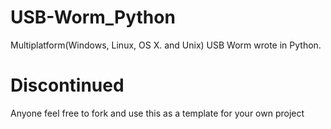 # USB-Worm_Python
Multiplatform(Windows, Linux, OS X. and Unix) USB Worm wrote in Python.

# Discontinued

Anyone feel free to fork and use this as a template for your own project
